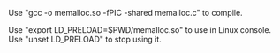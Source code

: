 Use "gcc -o memalloc.so -fPIC -shared memalloc.c" to compile.

Use "export LD_PRELOAD=$PWD/memalloc.so" to use in Linux console.
Use "unset LD_PRELOAD" to stop using it.
